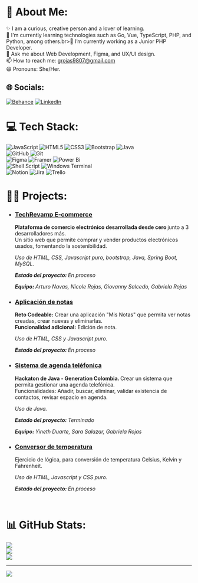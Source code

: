 # 💫 About Me:
✨ I am a curious, creative person and a lover of learning.<br>🚀 I'm currently learning technologies such as Go, Vue, TypeScript, PHP, and Python, among others.br>👯 I’m currently working as a Junior PHP Developer.<br>💬 Ask me about Web Development, Figma, and UX/UI design. <br>📫 How to reach me: grojas9807@gmail.com<br>😄 Pronouns: She/Her.


## 🌐 Socials:
[![Behance](https://img.shields.io/badge/Behance-1769ff?logo=behance&logoColor=white)](https://behance.net/gavrojas) [![LinkedIn](https://img.shields.io/badge/LinkedIn-%230077B5.svg?logo=linkedin&logoColor=white)](https://linkedin.com/in/gavrojas-dev) 

# 💻 Tech Stack:
![JavaScript](https://img.shields.io/badge/javascript-%23323330.svg?style=for-the-badge&logo=javascript&logoColor=%23F7DF1E) ![HTML5](https://img.shields.io/badge/html5-%23E34F26.svg?style=for-the-badge&logo=html5&logoColor=white) ![CSS3](https://img.shields.io/badge/css3-%231572B6.svg?style=for-the-badge&logo=css3&logoColor=white) ![Bootstrap](https://img.shields.io/badge/bootstrap-%238511FA.svg?style=for-the-badge&logo=bootstrap&logoColor=white) ![Java](https://img.shields.io/badge/java-%23ED8B00.svg?style=for-the-badge&logo=openjdk&logoColor=white) <br> ![GitHub](https://img.shields.io/badge/github-%23121011.svg?style=for-the-badge&logo=github&logoColor=white) ![Git](https://img.shields.io/badge/git-%23F05033.svg?style=for-the-badge&logo=git&logoColor=white) <br> ![Figma](https://img.shields.io/badge/figma-%23F24E1E.svg?style=for-the-badge&logo=figma&logoColor=white) ![Framer](https://img.shields.io/badge/Framer-black?style=for-the-badge&logo=framer&logoColor=blue) ![Power Bi](https://img.shields.io/badge/power_bi-F2C811?style=for-the-badge&logo=powerbi&logoColor=black) <br> ![Shell Script](https://img.shields.io/badge/shell_script-%23121011.svg?style=for-the-badge&logo=gnu-bash&logoColor=white) ![Windows Terminal](https://img.shields.io/badge/Windows%20Terminal-%234D4D4D.svg?style=for-the-badge&logo=windows-terminal&logoColor=white) <br> ![Notion](https://img.shields.io/badge/Notion-%23000000.svg?style=for-the-badge&logo=notion&logoColor=white) ![Jira](https://img.shields.io/badge/jira-%230A0FFF.svg?style=for-the-badge&logo=jira&logoColor=white)  ![Trello](https://img.shields.io/badge/Trello-%23026AA7.svg?style=for-the-badge&logo=Trello&logoColor=white)

# 👩‍💻 Projects:
<div id="projects">
  <ul>
    <li>
      <h3 >
        <a href="https://github.com/GioSalcedo/TechRevamp">TechRevamp E-commerce</a>
      </h3>
      <p><strong>Plataforma de comercio electrónico desarrollada desde cero </strong>junto a 3 desarrolladores más. <br>Un sitio web que permite comprar y vender productos electrónicos usados, fomentando la sostenibilidad.</p>
      <p><em>Uso de HTML, CSS, Javascript puro, bootstrap, Java, Spring Boot, MySQL.</em></p>
      <p><em><strong>Estado del proyecto: </strong>En proceso</em></p>
      <p><em><strong>Equipo: </strong>Arturo Navas, Nicole Rojas, Giovanny Salcedo, Gabriela Rojas</em></p>
    </li>
    <li>
      <h3 >
        <a href="https://gavrojas.github.io/Reto-codeable">Aplicación de notas</a>
      </h3>
      <p><strong>Reto Codeable:</strong> Crear una aplicación "Mis Notas" que permita ver notas creadas, crear nuevas y eliminarlas.<br><strong>Funcionalidad adicional:</strong> Edición de nota.</p>
      <p><em>Uso de HTML, CSS y Javascript puro.</em></p>
      <p><em><strong>Estado del proyecto: </strong>En proceso</em></p>
    </li>
    <li>
      <h3 >
        <a href="https://github.com/gavrojas/AgendaTelefonica">Sistema de agenda teléfonica</a>
      </h3>
      <p><strong>Hackaton de Java - Generation Colombia. </strong>Crear un sistema que permita gestionar una agenda telefónica.<br>Funcionalidades: Añadir, buscar, eliminar, validar existencia de contactos, revisar espacio en agenda.</p>
      <p><em>Uso de Java.</em></p>
      <p><em><strong>Estado del proyecto: </strong>Terminado</em></p>
      <p><em><strong>Equipo: </strong>Yineth Duarte, Sara Salazar, Gabriela Rojas</em></p>
    </li>
    <li>
      <h3 >
        <a href="https://gavrojas.github.io/logica-programacion-2/">Conversor de temperatura</a>
      </h3>
      <p>Ejercicio de lógica, para conversión de temperatura Celsius, Kelvin y Fahrenheit.</p>
      <p><em>Uso de HTML, Javascript y CSS puro.</em></p>
      <p><em><strong>Estado del proyecto: </strong>En proceso</em></p>
    </li>
  </ul>
</div>

<br clear="both" />

# 📊 GitHub Stats:
![](https://github-readme-stats.vercel.app/api?username=gavrojas&theme=dark&hide_border=false&include_all_commits=true&count_private=true)<br/>
![](https://github-readme-streak-stats.herokuapp.com/?user=gavrojas&theme=dark&hide_border=false)<br/>
![](https://github-readme-stats.vercel.app/api/top-langs/?username=gavrojas&theme=dark&hide_border=false&include_all_commits=true&count_private=true&layout=compact)

---
[![](https://visitcount.itsvg.in/api?id=gavrojas&icon=0&color=12)](https://visitcount.itsvg.in)

<!-- Created with GPRM ( https://gprm.itsvg.in ) -->
